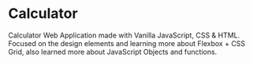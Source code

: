 ﻿# Calculator

Calculator Web Application made with Vanilla JavaScript, CSS & HTML. Focused on the design elements and learning more about Flexbox + CSS Grid, also learned more about JavaScript Objects and functions.
